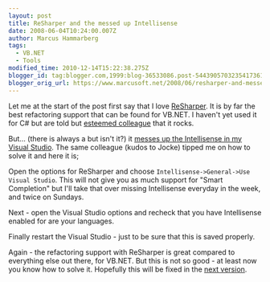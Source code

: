 ```yaml
---
layout: post
title: ReSharper and the messed up Intellisense
date: 2008-06-04T10:24:00.007Z
author: Marcus Hammarberg
tags:
  - VB.NET
  - Tools
modified_time: 2010-12-14T15:22:38.275Z
blogger_id: tag:blogger.com,1999:blog-36533086.post-5443905703235417361
blogger_orig_url: https://www.marcusoft.net/2008/06/resharper-and-messed-up-intellisense.html
---
```


Let me at the start of the post first say that I love [ReSharper](http://www.jetbrains.com/resharper/index.html). It is by far the best refactoring support that can be found for VB.NET. I haven't yet used it for C# but are told but [esteemed colleague](http://blogg.joakimsunden.se/) that it rocks.

But... (there is always a but isn't it?) it [messes up the Intellisense in my Visual Studio](https://www.marcusoft.net/2008/05/visual-studio-2008-intellisense-not.html). The same colleague (kudos to Jocke) tipped me on how to solve it and here it is;

Open the options for ReSharper and choose `Intellisense->General->Use Visual Studio`. This will not give you as much support for "Smart Completion" but I'll take that over missing Intellisense everyday in the week, and twice on Sundays.

Next - open the Visual Studio options and recheck that you have Intellisense enabled for are your languages.

Finally restart the Visual Studio - just to be sure that this is saved properly.

Again - the refactoring support with ReSharper is great compared to everything else out there, for VB.NET. But this is not so good - at least now you know how to solve it. Hopefully this will be fixed in the [next version](http://www.jetbrains.net/confluence/display/ReSharper/ReSharper+4.0+EAP+Notes).
